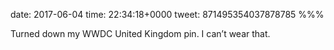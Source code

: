 date: 2017-06-04
time: 22:34:18+0000
tweet: 871495354037878785
%%%

Turned down my WWDC United Kingdom pin. I can’t wear that.
